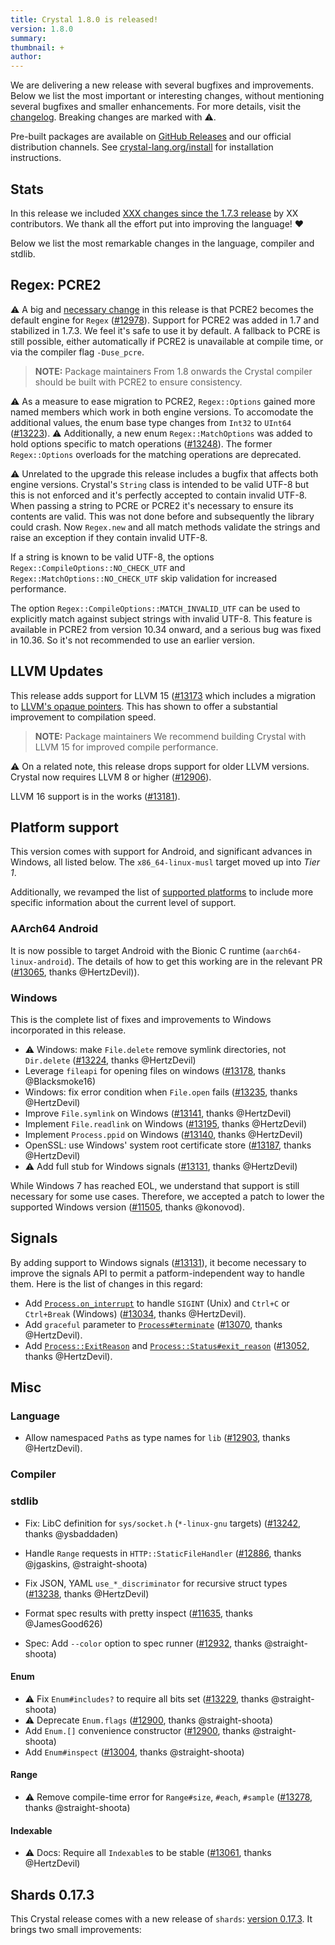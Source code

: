 ```yaml
---
title: Crystal 1.8.0 is released!
version: 1.8.0
summary:
thumbnail: +
author:
---
```


We are delivering a new release with several bugfixes and improvements. Below we list the most important or interesting changes, without mentioning several bugfixes and smaller enhancements. For more details, visit the [changelog](https://github.com/crystal-lang/crystal/releases/tag/1.8.0). Breaking changes are marked with ⚠️.

Pre-built packages are available on [GitHub Releases](https://github.com/crystal-lang/crystal/releases/tag/1.8.0) and our official distribution channels.
See [crystal-lang.org/install](https://crystal-lang.org/install/) for installation instructions.

## Stats

In this release we included [XXX changes since the 1.7.3 release](https://github.com/crystal-lang/crystal/pulls?q=is%3Apr+milestone%3A1.7.8) by XX contributors. We thank all the effort put into improving the language! ❤️

Below we list the most remarkable changes in the language, compiler and stdlib.

## Regex: PCRE2

⚠️ A big and [necessary change](https://crystal-lang.org/2023/03/02/crystal-is-upgrading-its-regex-engine/) in this release is that PCRE2 becomes the default engine for `Regex` ([#12978](https://github.com/crystal-lang/crystal/pull/12978)).
Support for PCRE2 was added in 1.7 and stabilized in 1.7.3. We feel it's safe to use it by default.
A fallback to PCRE is still possible, either automatically if PCRE2 is unavailable at compile time, or via the compiler flag `-Duse_pcre`.

> **NOTE:** Package maintainers
> From 1.8 onwards the Crystal compiler should be built with PCRE2 to ensure consistency.

⚠️ As a measure to ease migration to PCRE2, `Regex::Options` gained more named members which work in both engine versions. To accomodate the additional values, the enum base type changes from `Int32` to `UInt64` ([#13223](https://github.com/crystal-lang/crystal/pull/13223)).
⚠️ Additionally, a new enum `Regex::MatchOptions` was added to hold options specific to match operations ([#13248](https://github.com/crystal-lang/crystal/pull/13248)). The former `Regex::Options` overloads for the matching operations are deprecated.

⚠️ Unrelated to the upgrade this release includes a bugfix that affects both engine versions.
Crystal's `String` class is intended to be valid UTF-8 but this is not enforced and it's perfectly accepted to contain invalid UTF-8.
When passing a string to PCRE or PCRE2 it's necessary to ensure its contents are valid.
This was not done before and subsequently the library could crash.
Now `Regex.new` and all match methods validate the strings and raise an exception if they contain invalid UTF-8.

If a string is known to be valid UTF-8, the options `Regex::CompileOptions::NO_CHECK_UTF`
and `Regex::MatchOptions::NO_CHECK_UTF` skip validation for increased performance.

The option `Regex::CompileOptions::MATCH_INVALID_UTF` can be used to explicitly match against subject strings with invalid UTF-8.
This feature is available in PCRE2 from version 10.34 onward, and a serious bug was fixed in 10.36. So it's not recommended to use an earlier version.

## LLVM Updates

This release adds support for LLVM 15 ([#13173](https://github.com/crystal-lang/crystal/pull/13173) which includes
a migration to [LLVM's opaque pointers](https://crystal-lang.org/2023/03/23/llvm-opaque-pointers/). This has shown to offer a substantial improvement to compilation speed.

> **NOTE:** Package maintainers
> We recommend building Crystal with LLVM 15 for improved compile performance.

⚠️ On a related note, this release drops support for older LLVM versions. Crystal now requires LLVM 8 or higher ([#12906](https://github.com/crystal-lang/crystal/pull/12906)).

LLVM 16 support is in the works ([#13181](https://github.com/crystal-lang/crystal/pull/13181)).

## Platform support

This version comes with support for Android, and significant advances in Windows, all listed below.
The `x86_64-linux-musl` target moved up into *Tier 1*.

Additionally, we revamped the list of [supported platforms](https://crystal-lang.org/reference/1.8/syntax_and_semantics/platform_support.html)
to include more specific information about the current level of support.

### AArch64 Android

It is now possible to target Android with the Bionic C runtime (`aarch64-linux-android`). The details of how to get this working are in the relevant PR ([#13065](https://github.com/crystal-lang/crystal/pull/13065), thanks @HertzDevil)).

### Windows

This is the complete list of fixes and improvements to Windows incorporated in this release.

- ⚠️ Windows: make `File.delete` remove symlink directories, not `Dir.delete` ([#13224](https://github.com/crystal-lang/crystal/pull/13224), thanks @HertzDevil)
- Leverage `fileapi` for opening files on windows ([#13178](https://github.com/crystal-lang/crystal/pull/13178), thanks @Blacksmoke16)
- Windows: fix error condition when `File.open` fails ([#13235](https://github.com/crystal-lang/crystal/pull/13235), thanks @HertzDevil)
- Improve `File.symlink` on Windows ([#13141](https://github.com/crystal-lang/crystal/pull/13141), thanks @HertzDevil)
- Implement `File.readlink` on Windows ([#13195](https://github.com/crystal-lang/crystal/pull/13195), thanks @HertzDevil)
- Implement `Process.ppid` on Windows ([#13140](https://github.com/crystal-lang/crystal/pull/13140), thanks @HertzDevil)
- OpenSSL: use Windows' system root certificate store ([#13187](https://github.com/crystal-lang/crystal/pull/13187), thanks @HertzDevil)
- ⚠️ Add full stub for Windows signals ([#13131](https://github.com/crystal-lang/crystal/pull/13131), thanks @HertzDevil)

While Windows 7 has reached EOL, we understand that support is still necessary for some use cases. Therefore, we accepted a patch to lower the supported Windows version ([#11505](https://github.com/crystal-lang/crystal/pull/11505), thanks @konovod).

## Signals

By adding support to Windows signals ([#13131](https://github.com/crystal-lang/crystal/pull/13131)), it become necessary to improve the signals API to permit a patform-independent way to handle them.  Here is the list of changes in this regard:

- Add [`Process.on_interrupt`](https://crystal-lang.org/api/1.8/Process.html#on_interrupt%28%26handler%3A-%3E%29%3ANil-class-method) to handle `SIGINT` (Unix) and `Ctrl+C` or `Ctrl+Break` (Windows) ([#13034](https://github.com/crystal-lang/crystal/pull/13034), thanks @HertzDevil).
- Add `graceful` parameter to [`Process#terminate`](https://crystal-lang.org/api/1.8/Process.html#terminate%28%2A%2Cgraceful%3ABool%3Dtrue%29%3ANil-instance-method) ([#13070](https://github.com/crystal-lang/crystal/pull/13070), thanks @HertzDevil).
- Add [`Process::ExitReason`](https://crystal-lang.org/api/1.8/Process/ExitReason.html) and [`Process::Status#exit_reason`](https://crystal-lang.org/api/1.8/Process/Status.html#exit_reason%3AExitReason-instance-method) ([#13052](https://github.com/crystal-lang/crystal/pull/13052), thanks @HertzDevil).

## Misc

### Language

- Allow namespaced `Path`s as type names for `lib` ([#12903](https://github.com/crystal-lang/crystal/pull/12903), thanks @HertzDevil).

### Compiler

### stdlib

- Fix: LibC definition for `sys/socket.h` (`*-linux-gnu` targets) ([#13242](https://github.com/crystal-lang/crystal/pull/13242), thanks @ysbaddaden)

- Handle `Range` requests in `HTTP::StaticFileHandler` ([#12886](https://github.com/crystal-lang/crystal/pull/12886), thanks @jgaskins, @straight-shoota)

- Fix JSON, YAML `use_*_discriminator` for recursive struct types ([#13238](https://github.com/crystal-lang/crystal/pull/13238), thanks @HertzDevil)

- Format spec results with pretty inspect ([#11635](https://github.com/crystal-lang/crystal/pull/11635), thanks @JamesGood626)
- Spec: Add `--color` option to spec runner ([#12932](https://github.com/crystal-lang/crystal/pull/12932), thanks @straight-shoota)

#### Enum

- ⚠️ Fix `Enum#includes?` to require all bits set ([#13229](https://github.com/crystal-lang/crystal/pull/13229), thanks @straight-shoota)
- ⚠️ Deprecate `Enum.flags` ([#12900](https://github.com/crystal-lang/crystal/pull/12900), thanks @straight-shoota)
- Add `Enum.[]` convenience constructor ([#12900](https://github.com/crystal-lang/crystal/pull/12900), thanks @straight-shoota)
- Add `Enum#inspect` ([#13004](https://github.com/crystal-lang/crystal/pull/13004), thanks @straight-shoota)

#### Range

- ⚠️ Remove compile-time error for `Range#size`, `#each`, `#sample` ([#13278](https://github.com/crystal-lang/crystal/pull/13278), thanks @straight-shoota)

#### Indexable

- ⚠️ Docs: Require all `Indexable`s to be stable ([#13061](https://github.com/crystal-lang/crystal/pull/13061), thanks @HertzDevil)


## Shards 0.17.3

This Crystal release comes with a new release of `shards`: [version 0.17.3](https://github.com/crystal-lang/shards/releases/tag/v0.17.3).
It brings two small improvements:
